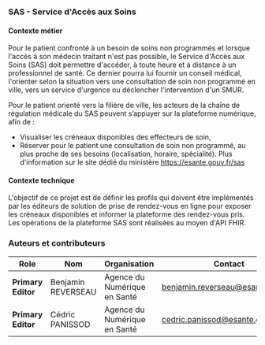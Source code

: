### SAS - Service d'Accès aux Soins

#### Contexte métier

Pour le patient confronté à un besoin de soins non programmés et lorsque l'accès à son médecin traitant n'est pas possible, le Service d'Accès aux Soins (SAS) doit permettre d'accéder, à toute heure et à distance à un professionnel de santé. Ce dernier pourra lui fournir un conseil médical, l'orienter selon la situation vers une consultation de soin non programmé en ville, vers un service d'urgence ou déclencher l'intervention d'un SMUR.

Pour le patient orienté vers la filière de ville, les acteurs de la chaîne de régulation médicale du SAS peuvent s’appuyer sur la plateforme numérique, afin de :
- Visualiser les créneaux disponibles des effecteurs de soin,
- Réserver pour le patient une consultation de soin non programmé, au plus proche de ses besoins (localisation, horaire, spécialité).
Plus d'information sur le site dédié du ministère https://esante.gouv.fr/sas

#### Contexte technique
L'objectif de ce projet est de définir les profils qui doivent être implémentés par les éditeurs de solution de prise de rendez-vous en ligne pour exposer les créneaux disponibles et informer la plateforme des rendez-vous pris.
Les opérations de la plateforme SAS sont réalisées au moyen d'API FHIR.

### Auteurs et contributeurs

| Role  | Nom | Organisation | Contact |
| --- | --- | --- | --- |
| **Primary Editor** | Benjamin REVERSEAU | Agence du Numérique en Santé | benjamin.reverseau@esante.gouv.fr |
| **Primary Editor** | Cédric PANISSOD | Agence du Numérique en Santé | cedric.panissod@esante.gouv.fr |